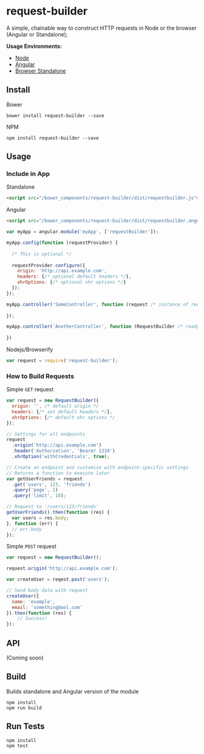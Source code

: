 # request-builder

A simple, chainable way to construct HTTP requests in Node or the browser (Angular or Standalone);

**Usage Environments:**

* [Node]()
* [Angular]()
* [Browser Standalone]()

## Install

Bower

```
bower install request-builder --save
```

NPM

```
npm install request-builder --save
```

## Usage

### Include in App

Standalone

```html
<script src="/bower_components/request-builder/dist/requestbuilder.js"></script>
```

Angular

```html
<script src="/bower_components/request-builder/dist/requestbuilder.angular.js"></script>
```

```js
var myApp = angular.module('myApp', ['requestBuilder']);

myApp.config(function (requestProvider) {
  
  /* This is optional */
  
  requestProvider.configure({
    origin: 'http://api.example.com',
    headers: {/* optional default headers */},
    xhrOptions: {/* optional xhr options */}
  });
});

myApp.controller('SomeController', function (request /* instance of request builder */) {
  
});

myApp.controller('AnotherController', function (RequestBuilder /* ready to instantiate */) {
  
})
```

Nodejs/Browserify

```js
var request = require('request-builder');
```

### How to Build Requests

Simple `GET` request

```js
var request = new RequestBuilder({
  origin: '', /* default origin */
  headers: {/* set default headers */},
  xhrOptions: {/* default xhr options */
});

// Settings for all endpoints
request
  .origin('http://api.example.com')
  .header('Authorzation', 'Bearer 1234')
  .xhrOption('withCredentials', true);

// Create an endpoint and customize with endpoint-specific settings
// Returns a function to execute later
var getUserFriends = request
  .get('users', 123, 'friends')
  .query('page', 1)
  .query('limit', 10);

// Request to '/users/123/friends'
getUserFriends().then(function (res) {
  var users = res.body;
}, function (err) {
  // err.body
});
```

Simple `POST` request

```js
var request = new RequestBuilder();

request.origin('http://api.example.com');

var createUser = reqest.post('users');

// Send body data with request
createUser({
  name: 'example',
  email: 'something@aol.com'
}).then(function (res) {
	// Success!
});

```

## API

(Coming soon)

## Build

Builds standalone and Angular version of the module

```
npm install
npm run build
```

## Run Tests

```
npm install
npm test
```